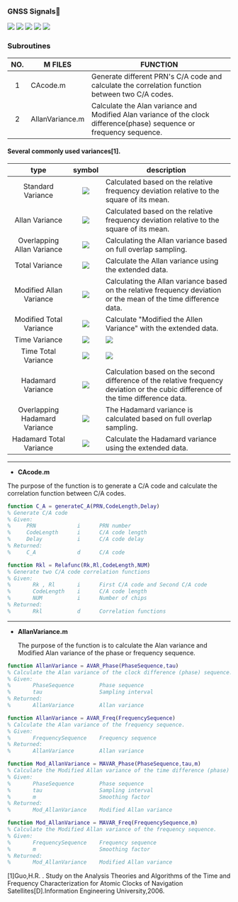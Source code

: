 ### GNSS Signals:signal_strength:

![](https://img.shields.io/badge/build-passing-brightgreen.svg)
![](https://img.shields.io/badge/platform-windows-orange.svg)
![](https://img.shields.io/badge/compiler-matlab-yellow.svg)
![](https://img.shields.io/badge/author-Jason%20Ding-blue.svg) ![](https://img.shields.io/badge/license-MIT-ff69b4.svg)

### Subroutines

| NO.  | M FILES         | FUNCTION                                                     |
| :--: | --------------- | ------------------------------------------------------------ |
|  1   | CAcode.m        | Generate different PRN's C/A code and calculate the correlation function between two C/A codes. |
|  2   | AllanVariance.m | Calculate the Alan variance and Modified Alan variance of the clock difference(phase) sequence or frequency sequence. |



#### Several commonly used variances[1].

|             type              |                            symbol                            | description                                                  |
| :---------------------------: | :----------------------------------------------------------: | ------------------------------------------------------------ |
|       Standard Variance       | ![](https://raw.githubusercontent.com/Sardingfish/GNSS_Signals/master/image/CodeCogsEqn.gif) | Calculated based on the relative frequency deviation relative to the square of its mean. |
|        Allan Variance         | ![](https://raw.githubusercontent.com/Sardingfish/GNSS_Signals/master/image/CodeCogsEqn(11).gif) | Calculated based on the relative frequency deviation relative to the square of its mean. |
|  Overlapping Allan Variance   | ![](https://raw.githubusercontent.com/Sardingfish/GNSS_Signals/master/image/CodeCogsEqn(11).gif) | Calculating the Allan variance based on full overlap sampling. |
|        Total Variance         | ![](https://raw.githubusercontent.com/Sardingfish/GNSS_Signals/master/image/CodeCogsEqn%20(1).gif) | Calculate the Allan variance using the extended data.        |
|    Modified Allan Variance    | ![](https://raw.githubusercontent.com/Sardingfish/GNSS_Signals/master/image/CodeCogsEqn%20(2).gif) | Calculating the Allan variance based on the relative frequency deviation or the mean of the time difference data. |
|    Modified Total Variance    | ![](https://raw.githubusercontent.com/Sardingfish/GNSS_Signals/master/image/CodeCogsEqn%20(3).gif) | Calculate "Modified the Allen Variance" with the extended data. |
|         Time Variance         | ![](https://raw.githubusercontent.com/Sardingfish/GNSS_Signals/master/image/CodeCogsEqn%20(4).gif) | ![](https://raw.githubusercontent.com/Sardingfish/GNSS_Signals/master/image/CodeCogsEqn%20(5).gif) |
|      Time Total Variance      | ![](https://raw.githubusercontent.com/Sardingfish/GNSS_Signals/master/image/CodeCogsEqn%20(6).gif) | ![](https://raw.githubusercontent.com/Sardingfish/GNSS_Signals/master/image/CodeCogsEqn%20(7).gif) |
|       Hadamard Variance       | ![](https://raw.githubusercontent.com/Sardingfish/GNSS_Signals/master/image/CodeCogsEqn%20(8).gif) | Calculation based on the second difference of the relative frequency deviation or the cubic difference of the time difference data. |
| Overlapping Hadamard Variance | ![](https://raw.githubusercontent.com/Sardingfish/GNSS_Signals/master/image/CodeCogsEqn%20(9).gif) | The Hadamard variance is calculated based on full overlap sampling. |
|    Hadamard Total Variance    | ![](https://raw.githubusercontent.com/Sardingfish/GNSS_Signals/master/image/CodeCogsEqn%20(10).gif) | Calculate the Hadamard variance using the extended data.     |

---

- **CAcode.m**

The purpose of the function is to generate a C/A code and calculate the correlation function between C/A codes.

```matlab
function C_A = generateC_A(PRN,CodeLength,Delay)
% Generate C/A code
% Given:
%     PRN             i      PRN number
%     CodeLength      i      C/A code length
%     Delay           i      C/A code delay
% Returned:
%     C_A             d      C/A code
```

```matlab
function Rkl = Relafunc(Rk,Rl,CodeLength,NUM)
% Generate two C/A code correlation functions
% Given:
%       Rk , Rl       i      First C/A code and Second C/A code
%       CodeLength    i      C/A code length
%       NUM           i      Number of chips  
% Returned:
%       Rkl           d      Correlation functions
```

------

- **AllanVariance.m**

  The purpose of the function is to calculate the Alan variance  and Modified Alan variance of the phase or frequency sequence.

```matlab
function AllanVariance = AVAR_Phase(PhaseSequence,tau)
% Calculate the Alan variance of the clock difference (phase) sequence.
% Given:
%       PhaseSequence        Phase sequence  
%       tau                  Sampling interval              
% Returned:
%       AllanVariance        Allan variance
```

```matlab
function AllanVariance = AVAR_Freq(FrequencySequence)
% Calculate the Alan variance of the frequency sequence.
% Given:
%       FrequencySequence    Frequency sequence                 
% Returned:
%       AllanVariance        Allan variance
```

~~~matlab
function Mod_AllanVariance = MAVAR_Phase(PhaseSequence,tau,m)
% Calculate the Modified Allan variance of the time difference (phase) sequence.
% Given:
%       PhaseSequence        Phase sequence  
%       tau                  Sampling interval  
%       m                    Smoothing factor       
% Returned:
%       Mod_AllanVariance    Modified Allan variance
~~~

~~~matlab
function Mod_AllanVariance = MAVAR_Freq(FrequencySequence,m)
% Calculate the Modified Allan variance of the frequency sequence.
% Given:
%       FrequencySequence    Frequency sequence         
%       m                    Smoothing factor
% Returned:
%       Mod_AllanVariance    Modified Allan variance
~~~



[1]Guo,H.R. . Study on the Analysis Theories and Algorithms of the Time and Frequency Characterization for Atomic Clocks of Navigation Satellites[D].Information Engineering University,2006.























